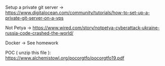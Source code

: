 Setup a private git server -> https://www.digitalocean.com/community/tutorials/how-to-set-up-a-private-git-server-on-a-vps

Not Petya -> https://www.wired.com/story/notpetya-cyberattack-ukraine-russia-code-crashed-the-world/

Docker -> See homework

POC ( unzip this file ):
https://www.alchemistowl.org/pocorgtfo/pocorgtfo19.pdf
